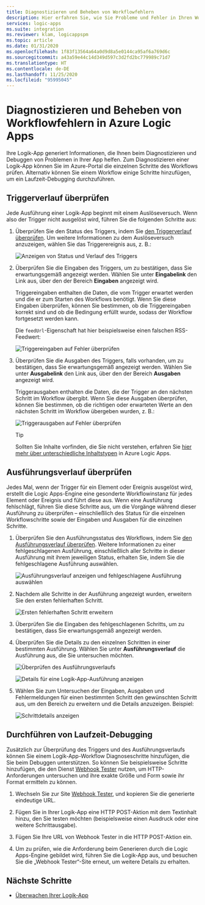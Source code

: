 ```yaml
---
title: Diagnostizieren und Beheben von Workflowfehlern
description: Hier erfahren Sie, wie Sie Probleme und Fehler in Ihren Workflows in Azure Logic Apps diagnostizieren und beheben.
services: logic-apps
ms.suite: integration
ms.reviewer: klam, logicappspm
ms.topic: article
ms.date: 01/31/2020
ms.openlocfilehash: 1f83f13564a64a0d9d8a5e0144ca95af6a769d6c
ms.sourcegitcommit: a43a59e44c14d349d597c3d2fd2bc779989c71d7
ms.translationtype: HT
ms.contentlocale: de-DE
ms.lasthandoff: 11/25/2020
ms.locfileid: "95995045"
---
```

# <a name="troubleshoot-and-diagnose-workflow-failures-in-azure-logic-apps"></a>Diagnostizieren und Beheben von Workflowfehlern in Azure Logic Apps

Ihre Logik-App generiert Informationen, die Ihnen beim Diagnostizieren und Debuggen von Problemen in Ihrer App helfen. Zum Diagnostizieren einer Logik-App können Sie im Azure-Portal die einzelnen Schritte des Workflows prüfen. Alternativ können Sie einem Workflow einige Schritte hinzufügen, um ein Laufzeit-Debugging durchzuführen.

<a name="check-trigger-history"></a>

## <a name="check-trigger-history"></a>Triggerverlauf überprüfen

Jede Ausführung einer Logik-App beginnt mit einem Auslöseversuch. Wenn also der Trigger nicht ausgelöst wird, führen Sie die folgenden Schritte aus:

1. Überprüfen Sie den Status des Triggers, indem Sie [den Triggerverlauf überprüfen](../logic-apps/monitor-logic-apps.md#review-trigger-history). Um weitere Informationen zu dem Auslöseversuch anzuzeigen, wählen Sie das Triggerereignis aus, z. B.:

   ![Anzeigen von Status und Verlauf des Triggers](./media/logic-apps-diagnosing-failures/logic-app-trigger-history.png)

1. Überprüfen Sie die Eingaben des Triggers, um zu bestätigen, dass Sie erwartungsgemäß angezeigt werden. Wählen Sie unter **Eingabelink** den Link aus, über den der Bereich **Eingaben** angezeigt wird.

   Triggereingaben enthalten die Daten, die vom Trigger erwartet werden und die er zum Starten des Workflows benötigt. Wenn Sie diese Eingaben überprüfen, können Sie bestimmen, ob die Triggereingaben korrekt sind und ob die Bedingung erfüllt wurde, sodass der Workflow fortgesetzt werden kann.

   Die `feedUrl`-Eigenschaft hat hier beispielsweise einen falschen RSS-Feedwert:

   ![Triggereingaben auf Fehler überprüfen](./media/logic-apps-diagnosing-failures/review-trigger-inputs-for-errors.png)

1. Überprüfen Sie die Ausgaben des Triggers, falls vorhanden, um zu bestätigen, dass Sie erwartungsgemäß angezeigt werden. Wählen Sie unter **Ausgabelink** den Link aus, über den der Bereich **Ausgaben** angezeigt wird.

   Triggerausgaben enthalten die Daten, die der Trigger an den nächsten Schritt im Workflow übergibt. Wenn Sie diese Ausgaben überprüfen, können Sie bestimmen, ob die richtigen oder erwarteten Werte an den nächsten Schritt im Workflow übergeben wurden, z. B.:

   ![Triggerausgaben auf Fehler überprüfen](./media/logic-apps-diagnosing-failures/review-trigger-outputs-for-errors.png)

   > [!TIP]
   > Sollten Sie Inhalte vorfinden, die Sie nicht verstehen, erfahren Sie [hier mehr über unterschiedliche Inhaltstypen](../logic-apps/logic-apps-content-type.md) in Azure Logic Apps.

<a name="check-runs-history"></a>

## <a name="check-runs-history"></a>Ausführungsverlauf überprüfen

Jedes Mal, wenn der Trigger für ein Element oder Ereignis ausgelöst wird, erstellt die Logic Apps-Engine eine gesonderte Workflowinstanz für jedes Element oder Ereignis und führt diese aus. Wenn eine Ausführung fehlschlägt, führen Sie diese Schritte aus, um die Vorgänge während dieser Ausführung zu überprüfen – einschließlich des Status für die einzelnen Workflowschritte sowie der Eingaben und Ausgaben für die einzelnen Schritte.

1. Überprüfen Sie den Ausführungsstatus des Workflows, indem Sie [den Ausführungsverlauf überprüfen](../logic-apps/monitor-logic-apps.md#review-runs-history). Weitere Informationen zu einer fehlgeschlagenen Ausführung, einschließlich aller Schritte in dieser Ausführung mit ihrem jeweiligen Status, erhalten Sie, indem Sie die fehlgeschlagene Ausführung auswählen.

   ![Ausführungsverlauf anzeigen und fehlgeschlagene Ausführung auswählen](./media/logic-apps-diagnosing-failures/logic-app-runs-history.png)

1. Nachdem alle Schritte in der Ausführung angezeigt wurden, erweitern Sie den ersten fehlerhaften Schritt.

   ![Ersten fehlerhaften Schritt erweitern](./media/logic-apps-diagnosing-failures/logic-app-run-pane.png)

1. Überprüfen Sie die Eingaben des fehlgeschlagenen Schritts, um zu bestätigen, dass Sie erwartungsgemäß angezeigt werden.

1. Überprüfen Sie die Details zu den einzelnen Schritten in einer bestimmten Ausführung. Wählen Sie unter **Ausführungsverlauf** die Ausführung aus, die Sie untersuchen möchten.

   ![Überprüfen des Ausführungsverlaufs](./media/logic-apps-diagnosing-failures/logic-app-runs-history.png)

   ![Details für eine Logik-App-Ausführung anzeigen](./media/logic-apps-diagnosing-failures/logic-app-run-details.png)

1. Wählen Sie zum Untersuchen der Eingaben, Ausgaben und Fehlermeldungen für einen bestimmten Schritt den gewünschten Schritt aus, um den Bereich zu erweitern und die Details anzuzeigen. Beispiel:

   ![Schrittdetails anzeigen](./media/logic-apps-diagnosing-failures/logic-app-run-details-expanded.png)

## <a name="perform-runtime-debugging"></a>Durchführen von Laufzeit-Debugging

Zusätzlich zur Überprüfung des Triggers und des Ausführungsverlaufs können Sie einem Logik-App-Workflow Diagnoseschritte hinzufügen, die Sie beim Debuggen unterstützen. So können Sie beispielsweise Schritte hinzufügen, die den Dienst [Webhook Tester](https://webhook.site/) nutzen, um HTTP-Anforderungen untersuchen und ihre exakte Größe und Form sowie ihr Format ermitteln zu können.

1. Wechseln Sie zur Site [Webhook Tester](https://webhook.site/), und kopieren Sie die generierte eindeutige URL.

1. Fügen Sie in Ihrer Logik-App eine HTTP POST-Aktion mit dem Textinhalt hinzu, den Sie testen möchten (beispielsweise einen Ausdruck oder eine weitere Schrittausgabe).

1. Fügen Sie Ihre URL von Webhook Tester in die HTTP POST-Aktion ein.

1. Um zu prüfen, wie die Anforderung beim Generieren durch die Logic Apps-Engine gebildet wird, führen Sie die Logik-App aus, und besuchen Sie die „Webhook Tester“-Site erneut, um weitere Details zu erhalten.

## <a name="next-steps"></a>Nächste Schritte

* [Überwachen Ihrer Logik-App](../logic-apps/monitor-logic-apps.md)
